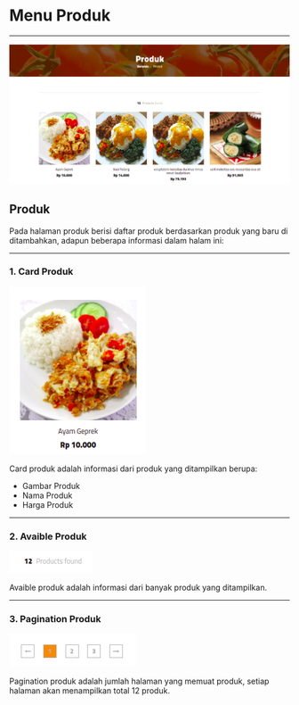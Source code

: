 # Menu Produk

***

![Produk](produk/produk.png)

## Produk

Pada halaman produk berisi daftar produk berdasarkan produk yang baru di ditambahkan, adapun beberapa informasi dalam halam ini: 

***

### 1. Card Produk

![Card](produk/card.png)

Card produk adalah informasi dari produk yang ditampilkan berupa:

* Gambar Produk
* Nama Produk
* Harga Produk

***

### 2. Avaible Produk

![Avaible](produk/avaible.png)

Avaible produk adalah informasi dari banyak produk yang ditampilkan.

***

### 3. Pagination Produk

![Pagination](produk/pagination.png)

Pagination produk adalah jumlah halaman yang memuat produk, setiap halaman akan menampilkan total 12 produk.